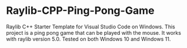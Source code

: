 # Raylib-CPP-Ping-Pong-Game
Raylib C++ Starter Template for Visual Studio Code on Windows.
This project is a ping pong game that can be played with the mouse.
It works with raylib version 5.0. Tested on both Windows 10 and Windows 11.
